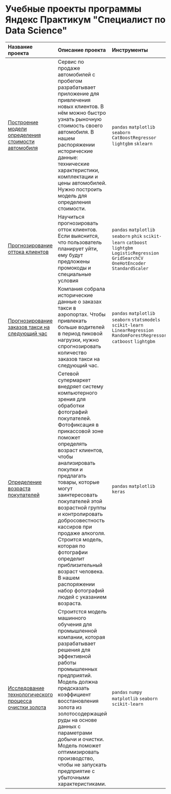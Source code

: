 # Учебные проекты программы Яндекс Практикум "Cпециалист по Data Science"

| Название проекта           | Описание проекта          | Инструменты                  |
|  :--------------------|  :--------------------| :--------------------
| [Построение модели определения стоимости автомобиля](https://github.com/Grigoranne/yandex_practicum/tree/main/project_auto_price)  |Сервис по продаже автомобилей с пробегом разрабатывает приложение для привлечения новых клиентов. В нём можно быстро узнать рыночную стоимость своего автомобиля. В нашем распоряжении исторические данные: технические характеристики, комплектации и цены автомобилей. Нужно построить модель для определения стоимости. | `pandas` `matplotlib` `seaborn` `CatBoostRegressor` `lightgbm` `sklearn` |
| [Прогнозирование оттока клиентов](https://github.com/Grigoranne/yandex_practicum/tree/main/project_ottok_klientov) | Научиться прогнозировать отток клиентов. Если выяснится, что пользователь планирует уйти, ему будут предложены промокоды и специальные условия| `pandas` `matplotlib` `seaborn` `phik` `scikit-learn` `catboost` `lightgbm` `LogisticRegression` `GridSearchCV` `OneHotEncoder` `StandardScaler` |
| [Прогнозирование заказов такси на следующий час](https://github.com/Grigoranne/yandex_practicum/tree/main/project_zakaz_taxi) | Компания собрала исторические данные о заказах такси в аэропортах. Чтобы привлекать больше водителей в период пиковой нагрузки, нужно спрогнозировать количество заказов такси на следующий час. | `pandas` `matplotlib` `seaborn` `statsmodels` `scikit-learn` `LinearRegression` `RandomForestRegressor` `catboost` `lightgbm` |
|[Определение возраста покупателей](https://github.com/Grigoranne/yandex_practicum/tree/main/project_opredelenie_vozrasta) | Сетевой супермаркет внедряет систему компьютерного зрения для обработки фотографий покупателей. Фотофиксация в прикассовой зоне поможет определять возраст клиентов, чтобы анализировать покупки и предлагать товары, которые могут заинтересовать покупателей этой возрастной группы и контролировать добросовестность кассиров при продаже алкоголя. Строится модель, которая по фотографии определит приблизительный возраст человека. В нашем распоряжении набор фотографий людей с указанием возраста. | `pandas` `matplotlib` `keras`|
|[Исследование технологического процесса очистки золота](https://github.com/Grigoranne/yandex_practicum/tree/main/project_vosstanovlenie_zolota)|Строитстся модель машинного обучения для промышленной компании, которая разрабатывает решения для эффективной работы промышленных предприятий. Модель должна предсказать коэффициент восстановления золота из золотосодержащей руды на основе данных с параметрами добычи и очистки. Модель поможет оптимизировать производство, чтобы не запускать предприятие с убыточными характеристиками.|`pandas` `numpy` `matplotlib` `seaborn` `scikit-learn`|

